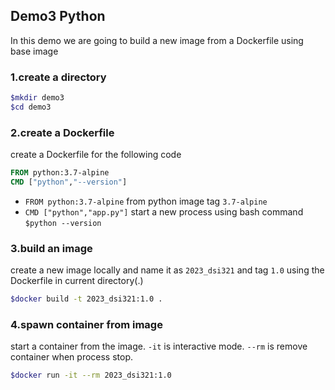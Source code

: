 ## Demo3 Python
In this demo we are going to build a new image from a Dockerfile using base image

### 1.create a directory
```bash
$mkdir demo3
$cd demo3
``` 
### 2.create a Dockerfile
create a Dockerfile for the following code
```Dockerfile
FROM python:3.7-alpine
CMD ["python","--version"]
```
* ```FROM python:3.7-alpine``` from python image tag ```3.7-alpine```
* ```CMD ["python","app.py"]``` start a new process using bash command ```$python --version```


### 3.build an image
create a new image locally and name it as ```2023_dsi321``` and tag ```1.0``` using the Dockerfile in current directory(.)
```bash
$docker build -t 2023_dsi321:1.0 .
```

### 4.spawn container from image
start a container from the image. ```-it``` is interactive mode. ```--rm``` is remove container when process stop.
```bash
$docker run -it --rm 2023_dsi321:1.0
```
